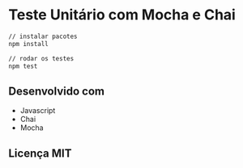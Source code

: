 <h1>Teste Unitário com Mocha e Chai</h1>

```bash
// instalar pacotes
npm install

// rodar os testes
npm test
```

<h2>Desenvolvido com</h2>
<ul>
    <li>Javascript</li>
    <li>Chai</li>
    <li>Mocha</li>
</ul>

<h2>Licença MIT</h2>
